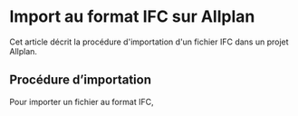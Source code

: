 # Import au format IFC sur Allplan

Cet article décrit la procédure d'importation d'un fichier IFC dans un projet Allplan. 

## Procédure d’importation
Pour importer un fichier au format IFC, 

